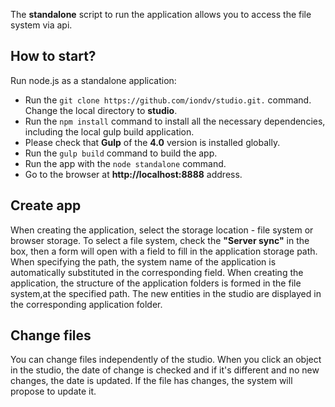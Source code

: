 The **standalone** script to run the application allows you to access the file system via api.

## How to start?

Run node.js as a standalone application:
* Run the `git clone https://github.com/iondv/studio.git.` command. Change the local directory to **studio**.
* Run the `npm install` command to install all the necessary dependencies, including the local gulp build application.
* Please check that **Gulp** of the **4.0** version is installed globally.
* Run the `gulp build` command to build the app.
* Run the app with the `node standalone` command.
* Go to the browser at **http://localhost:8888** address.

## Create app

When creating the application, select the storage location - file system or browser storage. 
To select a file system, check the **"Server sync"** in the box, then a form will open with a field to fill in the application storage path.
When specifying the path, the system name of the application is automatically substituted in the corresponding field.
When creating the application, the structure of the application folders is formed in the file system,at the specified path. The new entities in the studio are displayed in the corresponding application folder.

## Change files

You can change files independently of the studio. When you click an object in the studio, the date of change is checked and if it's different and no new changes, the date is updated.
If the file has changes, the system will propose to update it.